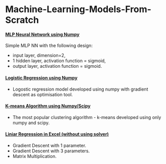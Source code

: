 # Machine-Learning-Models-From-Scratch

#### [MLP Neural Network using Numpy](https://github.com/arendarski/Machine-Learning-Models-From-Scratch/blob/main/simple%20mlp%20neural%20network%20using%20numpy.ipynb)
 Simple MLP NN with the following design:
 - input layer, dimension=2, 
 - 1 hidden layer, activation function = sigmoid,
- output layer, activation function = sigmoid.

#### [Logistic Regression using Numpy](https://github.com/arendarski/Machine-Learning-Models-From-Scratch/blob/main/logistic%20regression%20using%20numpy.ipynb)
- Logostic regression model developed using numpy with gradient descent as optimisation tool.

#### [K-means Algorithm using Numpy/Scipy](https://github.com/arendarski/Machine-Learning-Models-From-Scratch/blob/main/k-means_using%20numpy%20and%20scipy.ipynb)
-  The most popular clustering algorithm - k-means developed using only numpy and scipy.  

#### [Liniar Regression in Excel (without using solver)](https://github.com/arendarski/Machine-Learning-Models-From-Scratch/blob/main/k-means_using%20numpy%20and%20scipy.ipynb)
- Gradient Descent with 1 parameter.
- Gradient Descent with 3 parameters.
- Matrix Multiplication.

